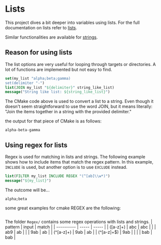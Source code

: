# Lists
This project dives a bit deeper into variables using lists.
For the full documentation on lists refer to [lists](https://cmake.org/cmake/help/latest/command/list.html).

Similar functionalities are available for [strings](https://cmake.org/cmake/help/latest/command/string.html).

## Reason for using lists
The list options are very useful for looping through targets or directories.
A lot of functions are implemented but not easy to find.

```CMake
set(my_list "alpha;beta;gamma)
set(delimiter "-")
list(JOIN my_list "${delimiter}" string_like_list)
message("String like list: ${string_like_list}")
```
The CMake code above is used to convert a list to a string.
Even though it doesn't seem straightforward to use the word JOIN, but it means literally:
"Join the items together in a string with the provided delimiter."

the output for that piece of CMake is as follows:
```
alpha-beta-gamma
```

## Using regex for lists

Regex is used for matching in lists and strings. The following example shows how to
include items that match the regex pattern. In this example, `INCLUDE` is used, but another option
is to use `EXCLUDE` instead.

```CMake
list(FILTER my_list INCLUDE REGEX "(^[ab]\\w*)")
message("${my_list}")
```

The outcome will be...
```
alpha;beta
```

some great examples for cmake REGEX are the following:
```CMake

```

The folder `Regex/` contains some regex operations with lists and strings.
| pattern    | input | match |
| ---------- | ----- | ----- |
| ([a-z]+)   | abc   | abc   |
|            | ab9   | ab    |
|            | 9ab   | ab    |
| (^[a-z]+)  | 9ab   | ab    |
| (^[a-z]+$) | 9ab   |       |
|            | bab   | bab   |
